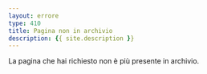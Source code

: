 ```yaml
---
layout: errore
type: 410
title: Pagina non in archivio
description: {{ site.description }}
---
```


La pagina che hai richiesto non è più presente in archivio.</p>
